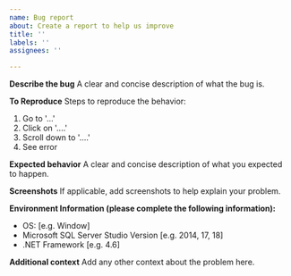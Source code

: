 ```yaml
---
name: Bug report
about: Create a report to help us improve
title: ''
labels: ''
assignees: ''

---
```


**Describe the bug**
A clear and concise description of what the bug is.

**To Reproduce**
Steps to reproduce the behavior:
1. Go to '...'
2. Click on '....'
3. Scroll down to '....'
4. See error

**Expected behavior**
A clear and concise description of what you expected to happen.

**Screenshots**
If applicable, add screenshots to help explain your problem.

**Environment Information (please complete the following information):**
 - OS: [e.g. Window]
 - Microsoft SQL Server Studio Version [e.g. 2014, 17, 18]
 - .NET Framework [e.g. 4.6]

**Additional context**
Add any other context about the problem here.
